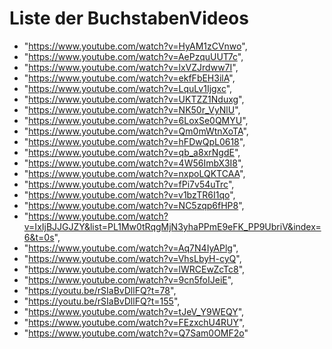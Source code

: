 # Liste der BuchstabenVideos
  - "https://www.youtube.com/watch?v=HyAM1zCVnwo",
  - "https://www.youtube.com/watch?v=AePzquUUT7c",
  - "https://www.youtube.com/watch?v=lxVZJrdww7I",
  - "https://www.youtube.com/watch?v=ekfFbEH3ilA",
  - "https://www.youtube.com/watch?v=LquLv1Ijgxc",
  - "https://www.youtube.com/watch?v=UKTZZ1Nduxg",
  - "https://www.youtube.com/watch?v=NK50r_VyNlU",
  - "https://www.youtube.com/watch?v=6LoxSe0QMYU",
  - "https://www.youtube.com/watch?v=Qm0mWtnXoTA",
  - "https://www.youtube.com/watch?v=hFDwQpL0618",
  - "https://www.youtube.com/watch?v=qb_a8xrNgdE",
  - "https://www.youtube.com/watch?v=4W56ImbX3I8",
  - "https://www.youtube.com/watch?v=nxpoLQKTCAA",
  - "https://www.youtube.com/watch?v=fPi7v54uTrc",
  - "https://www.youtube.com/watch?v=v1bzTR6I1qo",
  - "https://www.youtube.com/watch?v=NC5zqp6fHP8",
  - "https://www.youtube.com/watch?v=IxIjBJJGJZY&list=PL1Mw0tRqgMjN3yhaPPmE9eFK_PP9UbriV&index=6&t=0s",
  - "https://www.youtube.com/watch?v=Aq7N4IyAPlg",
  - "https://www.youtube.com/watch?v=VhsLbyH-cyQ", 
  - "https://www.youtube.com/watch?v=lWRCEwZcTc8",
  - "https://www.youtube.com/watch?v=9cn5foIJeiE",
  - "https://youtu.be/rSIaBvDllFQ?t=78",
  - "https://youtu.be/rSIaBvDllFQ?t=155",
  - "https://www.youtube.com/watch?v=tJeV_Y9WEQY",
  - "https://www.youtube.com/watch?v=FEzxchU4RUY",
  - "https://www.youtube.com/watch?v=Q7Sam0OMF2o"

